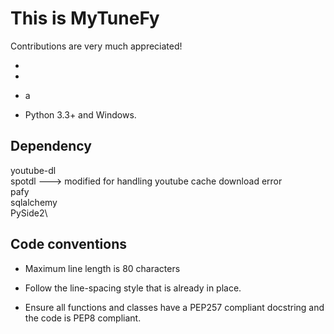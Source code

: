 # This is MyTuneFy

Contributions are very much appreciated!

* 

* 

* a

* Python 3.3+ and Windows.

## Dependency

youtube-dl\
spotdl ---> modified for handling youtube cache download error\
pafy\
sqlalchemy\
PySide2\

## Code conventions

* Maximum line length is 80 characters

* Follow the line-spacing style that is already in place.

* Ensure all functions and classes have a PEP257 compliant docstring and the
code is PEP8 compliant.
